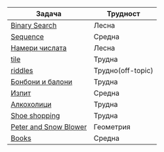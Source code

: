 | Задача | Трудност |
| ------- | ------- |
| [Binary Search](https://leetcode.com/problems/binary-search/) | Лесна |
| [Sequence](https://judge.openfmi.net/practice/open_contest?contest_id=176) | Средна |
| [Намери числата](https://judge.openfmi.net/practice/open_contest?contest_id=176) | Лесна |
| [tile](https://arena.olimpiici.com/#/catalog/424/problem/101156) | Трудна |
| [riddles](https://arena.olimpiici.com/#/catalog/24/problem/100035) | Трудно(off-topic) |
| [Бонбони и балони](https://judge.openfmi.net/practice/open_contest?contest_id=176) | Трудна |
| [Изпит](https://judge.openfmi.net/practice/open_contest?contest_id=176) | Средна |
| [Алкохолици](https://judge.openfmi.net/practice/open_contest?contest_id=176) | Трудна |
| [Shoe shopping](https://action.informatika.bg/problems/28) | Трудна |
| [Peter and Snow Blower](https://codeforces.com/problemset/problem/613/A) | Геометрия |
| [Books](https://codeforces.com/contest/279/problem/B) | Средна |
